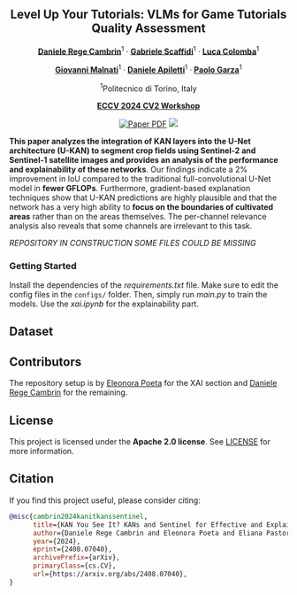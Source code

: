 <div align="center">
  
## Level Up Your Tutorials: VLMs for Game Tutorials Quality Assessment

[**Daniele Rege Cambrin**](https://darthreca.github.io/)<sup>1</sup> · [**Gabriele Scaffidi**](https://smartdata.polito.it/members/gabriele-scaffidi-militone/)<sup>1</sup> · [**Luca Colomba**](https://github.com/lccol)<sup>1</sup>

[**Giovanni Malnati**](https://www.polito.it/en/staff?p=giovanni.malnati)<sup>1</sup> · [**Daniele Apiletti**](https://www.polito.it/en/staff?p=daniele.apiletti)<sup>1</sup> · [**Paolo Garza**](https://dbdmg.polito.it/dbdmg_web/people/paolo-garza/)<sup>1</sup>

<sup>1</sup>Politecnico di Torino, Italy

**[ECCV 2024 CV2 Workshop](https://sites.google.com/nvidia.com/cv2/)**

<a href="https://arxiv.org/abs/2408.07040"><img src='https://img.shields.io/badge/arXiv-Level%20Up%20Your%20Tutorials-red' alt='Paper PDF'></a>
<a href='https://beta.source.coop/repositories/radiantearth/south-africa-crops-competition/description/'><img src='https://img.shields.io/badge/Hugging%20Face-Dataset-yellow'></a>
</div>

**This paper analyzes the integration of KAN layers into the U-Net architecture (U-KAN) to segment crop fields using Sentinel-2 and Sentinel-1 satellite images and provides an analysis of the performance and explainability of these networks**. Our findings indicate a 2% improvement in IoU compared to the traditional full-convolutional U-Net model in **fewer GFLOPs**. Furthermore, gradient-based explanation techniques show that U-KAN predictions are highly plausible and that the network has a very high ability to **focus on the boundaries of cultivated areas** rather than on the areas themselves. The per-channel relevance analysis also reveals that some channels are irrelevant to this task.

*REPOSITORY IN CONSTRUCTION SOME FILES COULD BE MISSING*

### Getting Started

Install the dependencies of the *requirements.txt* file. Make sure to edit the config files in the `configs/` folder. Then, simply run *main.py* to train the models.
Use the *xai.ipynb* for the explainability part.

## Dataset

## Contributors
The repository setup is by [Eleonora Poeta](https://github.com/eleonorapoeta) for the XAI section and [Daniele Rege Cambrin](https://github.com/DarthReca) for the remaining.

## License

This project is licensed under the **Apache 2.0 license**. See [LICENSE](LICENSE) for more information.

## Citation

If you find this project useful, please consider citing:

```bibtex
@misc{cambrin2024kanitkanssentinel,
      title={KAN You See It? KANs and Sentinel for Effective and Explainable Crop Field Segmentation}, 
      author={Daniele Rege Cambrin and Eleonora Poeta and Eliana Pastor and Tania Cerquitelli and Elena Baralis and Paolo Garza},
      year={2024},
      eprint={2408.07040},
      archivePrefix={arXiv},
      primaryClass={cs.CV},
      url={https://arxiv.org/abs/2408.07040}, 
}
```
